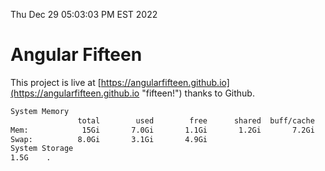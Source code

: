 Thu Dec 29 05:03:03 PM EST 2022

# Angular Fifteen


This project is live at [https://angularfifteen.github.io](https://angularfifteen.github.io "fifteen!") thanks to Github.

```bash
System Memory
               total        used        free      shared  buff/cache   available
Mem:            15Gi       7.0Gi       1.1Gi       1.2Gi       7.2Gi       6.7Gi
Swap:          8.0Gi       3.1Gi       4.9Gi
System Storage
1.5G	.
